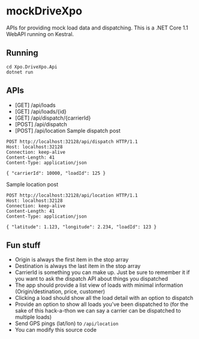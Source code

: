 # mockDriveXpo
APIs for providing mock load data and dispatching. This is a .NET Core 1.1 WebAPI running on Kestral.

## Running
```
cd Xpo.DriveXpo.Api
dotnet run
```

## APIs

- [GET]  /api/loads
- [GET]  /api/loads/{id}
- [GET]  /api/dispatch/{carrierId}
- [POST] /api/dispatch
- [POST] /api/location
Sample dispatch post
```
POST http://localhost:32128/api/dispatch HTTP/1.1
Host: localhost:32128
Connection: keep-alive
Content-Length: 41
Content-Type: application/json

{ "carrierId": 10000, "loadId": 125 }
```

Sample location post
```
POST http://localhost:32128/api/location HTTP/1.1
Host: localhost:32128
Connection: keep-alive
Content-Length: 41
Content-Type: application/json

{ "latitude": 1.123, "longitude": 2.234, "loadId": 123 }
```

## Fun stuff
- Origin is always the first item in the stop array
- Destination is always the last item in the stop array
- CarrierId is something you can make up. Just be sure to remember it if you want to ask the dispatch API about things you dispatched
- The app should provide a list view of loads with minimal information (Origin/destination, price, customer)
- Clicking a load should show all the load detail with an option to dispatch
- Provide an option to show all loads you've been dispatched to (for the sake of this hack-a-thon we can say a carrier can be dispatched to multiple loads)
- Send GPS pings (lat/lon) to `/api/location`
- You can modify this source code

